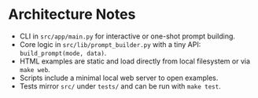 # Architecture Notes

- CLI in `src/app/main.py` for interactive or one-shot prompt building.
- Core logic in `src/lib/prompt_builder.py` with a tiny API: `build_prompt(mode, data)`.
- HTML examples are static and load directly from local filesystem or via `make web`.
- Scripts include a minimal local web server to open examples.
- Tests mirror `src/` under `tests/` and can be run with `make test`.
